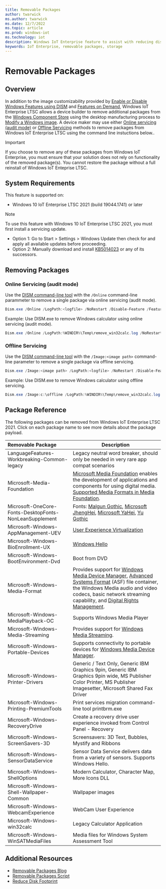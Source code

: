 ```yaml
---
title: Removable Packages
author: twarwick
ms.author: twarwick
ms.date: 12/7/2022
ms.topic: article
ms.prod: windows-iot
ms.technology: iot
description: Windows IoT Enterprise feature to assist with reducing disk footprint
keywords: IoT Enterprise, removable packages, storage
---
```


# Removable Packages
## Overview
In addition to the image customizability provided by [Enable or Disable Windows Features using DISM](https://learn.microsoft.com/windows-hardware/manufacture/desktop/enable-or-disable-windows-features-using-dism) and [Features on Demand](https://learn.microsoft.com/windows-hardware/manufacture/desktop/features-on-demand-v2--capabilities), Windows IoT Enterprise LTSC allows a device builder to remove additional packages from the [Windows Component Store](https://learn.microsoft.com/windows-hardware/manufacture/desktop/manage-the-component-store) using the desktop manufacturing process to [Modify a Windows image](/windows-hardware/manufacture/desktop/modify-an-image).  A device maker may use either [Online servicing (audit mode)](/windows-hardware/manufacture/desktop/audit-mode-overview) or [Offline Servicing](/windows-hardware/manufacture/desktop/mount-and-modify-a-windows-image-using-dism) methods to remove packages from Windows IoT Enterprise LTSC using the command line instuctions below..
> [!Important]
>
>If you choose to remove any of these packages from Windows IoT Enterprise, you must ensure that your  solution does not rely on functionality of the removed package(s). You cannot restore the package without a full reinstall of Windows IoT Enteprise LTSC.

## System Requirements
This feature is supported on:
- Windows 10 IoT Enterprise LTSC 2021 (build 19044.1741) or later

> [!Note]
>
> To use this feature with Windows 10 IoT Enterprise LTSC 2021, you must first install a servicing update.  
> - Option 1: Go to Start > Settings > Windows Update then check for and apply all available updates before proceeding.
> - Option 2: Manually download and install  [KB5014023](https://support.microsoft.com/topic/june-2-2022-kb5014023-os-builds-19042-1741-19043-1741-and-19044-1741-preview-65ac6a5d-439a-4e88-b431-a5e2d4e2516a) or any of its successors.
 
## Removing Packages

### Online Servicing (audit mode)
Use the [DISM command-line tool](/windows-hardware/manufacture/desktop/what-is-dism) with the ```/Online``` command-line parammeter to remove a single package via online servicing (audit mode).

```powershell
Dism.exe /Online /LogPath:<logfile> /NoRestart /Disable-Feature /FeatureName:<package name> /PackageName:@Package
```

Example: Use DISM.exe to remove Windows calculator using online servicing (audit mode).
```powershell
Dism.exe /Online /LogPath:%WINDIR%\Temp\remove_win32calc.log /NoRestart /Disable-Feature /FeatureName:Microsoft-Windows-win32calc /PackageName:@Package
````
### Offline Servicing
Use the [DISM command-line tool](/windows-hardware/manufacture/desktop/what-is-dism) with the ```/Image:<image path>``` command-line parameter to remove a single package via offline servicing.

```powershell
Dism.exe /Image:<image path> /LogPath:<logfile> /NoRestart /Disable-Feature /FeatureName:<package name> /PackageName:@Package
```

Example: Use DISM.exe to remove Windows calculator using offline servicing.
```powershell
Dism.exe /Image:c:\offline /LogPath:%WINDIR%\Temp\remove_win32calc.log /NoRestart /Disable-Feature /FeatureName:Microsoft-Windows-win32calc /PackageName:@Package
````

## Package Reference

The following packages can be removed from Windows IoT Enterprise LTSC 2021.  Click on each package name to see more details about the package payload.


| Removable Package  | Description |
|:-------------------|-------------|
| LanguageFeatures-Workbreaking-Common-legacy            | Legacy neutral word breaker, should only be needed in very rare app compat scenarios |
| Microsoft-Media-Foundation                             | [Microsoft Media Foundation](/windows/win32/medfound/microsoft-media-foundation-sdk) enables the development of applications and components for using digital media. [Supported Media Formats in Media Foundation](/windows/win32/medfound/supported-media-formats-in-media-foundation). |
| Microsoft-OneCore-Fonts-DesktopFonts-NonLeanSupplement | Fonts: [Malgun Gothic](/typography/font-list/malgun-gothic), [Microsoft JhengHei](/typography/font-list/microsoft-jhenghei), [Microsoft YaHei](/typography/font-list/microsoft-yahei), [Yu Gothic](/typography/font-list/yu-gothic) |
| Microsoft-Windows-AppManagement-UEV                    | [User Experience Virtualization](/windows/configuration/ue-v/uev-for-windows) |
| Microsoft-Windows-BioEnrollment-UX                     | [Windows Hello](/windows-hardware/design/device-experiences/windows-hello) |
| Microsoft-Windows-BootEnvironment-Dvd                  | Boot from DVD |
| Microsoft-Windows-Media-Format                         | Provides support for [Windows Media Device Manager](/windows/win32/wmdm/,windows-media-device-manager-architecture),  [Advanced Systems Format](/windows/win32/wmformat/overview-of-the-asf-format) (ASF) file container, the Windows Media audio and video codecs, basic network streaming capability, and [Digital Rights Management](/windows/win32/wmformat/overview-of-windows-media-drm). |
| Microsoft-Windows-MediaPlayback-OC                     | Supports Windows Media Player |
| Microsoft-Windows-Media-Streaming                      | Provides support for [Windows Media Streaming](/windows/win32/mediastreaming/media-streaming-api-portal). |
| Microsoft-Windows-Portable-Devices                     | Supports connectivity to portable devices for [Windows Media Device Manager](/windows/win32/wmdm/,windows-media-device-manager-architecture). |
| Microsoft-Windows-Printer-Drivers                      | Generic / Text Only, Generic IBM Graphics 9pin, Generic IBM Graphics 9pin wide, MS Publisher Color Printer, MS Publisher Imagesetter, Microsoft Shared Fax Driver |
| Microsoft-Windows-Printing-PremiumTools                | Print services migration command-line tool printbrm.exe |
| Microsoft-Windows-RecoveryDrive                        | Create a recovery drive user experience invoked from Control Panel - Recovery |
| Microsoft-Windows-ScreenSavers-3D                      | Screensavers: 3D Text, Bubbles, Mystify and Ribbons |
| Microsoft-Windows-SensorDataService                    | Sensor Data Service delivers data from a variety of sensors.  Supports Windows Hello.  |
| Microsoft-Windows-ShellOptions                         | Modern Calculator, Character Map, More Icons DLL |
| Microsoft-Windows-Shell-Wallpaper-Common               | Wallpaper images |
| Microsoft-Windows-WebcamExperience                     | WebCam User Experience |
| Microsoft-Windows-win32calc                            | Legacy Calculator Application|
| Microsoft-Windows-WinSATMediaFiles                     | Media files for Windows System Assessment Tool |

## Additional Resources
* [Removable Packages Blog](https://aka.ms/RemovablePackagesBlog)
* [Removable Packages Script](https://aka.ms/RemovablePackagesScript)
* [Reduce Disk Footprint](/windows/iot/iot-enterprise/optimize-your-device/reduce-disk-footprint)
